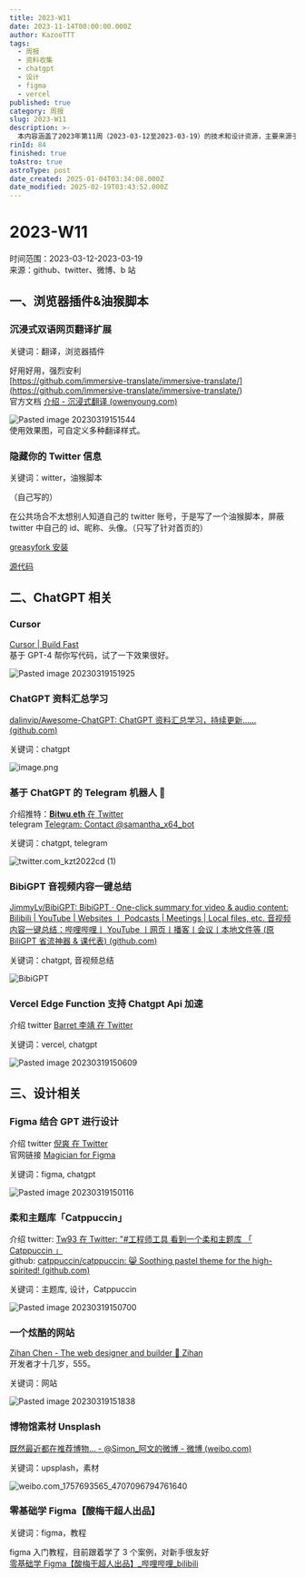 ```yaml
---
title: 2023-W11
date: 2023-11-14T00:00:00.000Z
author: KazooTTT
tags:
  - 周报
  - 资料收集
  - chatgpt
  - 设计
  - figma
  - vercel
published: true
category: 周报
slug: 2023-W11
description: >-
  本内容涵盖了2023年第11周（2023-03-12至2023-03-19）的技术和设计资源，主要来源于GitHub、Twitter、微博和B站。其中包括了沉浸式双语网页翻译扩展和隐藏Twitter信息的油猴脚本等浏览器插件。此外，还介绍了基于GPT-4的代码编写工具Cursor、ChatGPT相关的资料汇总和Telegram机器人等。设计方面，提到了Figma结合GPT的设计工具、柔和主题库Catppuccin以及一些设计教程和素材资源。整体内容丰富，涉及多个领域的最新技术动态和实用工具。
rinId: 84
finished: true
toAstro: true
astroType: post
date_created: 2025-01-04T03:34:08.000Z
date_modified: 2025-02-19T03:43:52.000Z
---
```


# 2023-W11

时间范围：2023-03-12-2023-03-19  
来源：github、twitter、微博、b 站

## 一、浏览器插件&油猴脚本

### 沉浸式双语网页翻译扩展

关键词：翻译，浏览器插件

好用好用，强烈安利  
[https://github.com/immersive-translate/immersive-translate/](<https://github.com/immersive-translate/immersive-translate/>)  
官方文档 [介绍 - 沉浸式翻译 (owenyoung.com)](<https://immersive-translate.owenyoung.com/>)

![Pasted image 20230319151544](<https://pictures.kazoottt.top/2024/01/20240115-0373f4faa448dac5a45d7bef577b01e8.webp>)  
使用效果图，可自定义多种翻译样式。

### 隐藏你的 Twitter 信息

关键词：witter，油猴脚本

（自己写的）

在公共场合不太想别人知道自己的 twitter 账号，于是写了一个油猴脚本，屏蔽 twitter 中自己的 id、昵称、头像。（只写了针对首页的）

[greasyfork 安装](<https://greasyfork.org/scripts/461892-hide-your-twitter-info>)

[源代码](<https://github.com/KazooTTT/hide-your-twitter-info>)

## 二、ChatGPT 相关

### Cursor

[Cursor | Build Fast](<https://www.cursor.so/>)  
基于 GPT-4 帮你写代码，试了一下效果很好。

![Pasted image 20230319151925](<https://pictures.kazoottt.top/2024/01/20240115-97e618e05e167aead5b7140ed17ca834.webp>)

### ChatGPT 资料汇总学习

[dalinvip/Awesome-ChatGPT: ChatGPT 资料汇总学习，持续更新...... (github.com)](<https://github.com/dalinvip/Awesome-ChatGPT>)

关键词：chatgpt

![image.png](<https://pictures.kazoottt.top/2024/04/20240407-88d8b2b12c87a39528188de9b8efaede.png>)

### 基于 ChatGPT 的 Telegram 机器人 🤖

介绍推特：[𝐁𝐢𝐭𝐰𝐮.𝐞𝐭𝐡 在 Twitter](<https://twitter.com/BTW0205/status/1636734688659398656>)  
telegram [Telegram: Contact @samantha_x64_bot](<https://t.me/samantha_x64_bot>)

关键词：chatgpt, telegram

![twitter.com_kzt2022cd (1)](<https://pictures.kazoottt.top/2024/01/20240115-92f4df67bea77552c801cfc9d4506535.webp>)

### BibiGPT 音视频内容一键总结

[JimmyLv/BibiGPT: BibiGPT · One-click summary for video & audio content: Bilibili | YouTube | Websites 丨 Podcasts | Meetings | Local files, etc. 音视频内容一键总结：哔哩哔哩丨 YouTube 丨网页丨播客丨会议丨本地文件等 (原 BiliGPT 省流神器 & 课代表) (github.com)](<https://github.com/JimmyLv/BibiGPT>)

关键词：chatgpt, 音视频总结

![BibiGPT](<https://github.com/JimmyLv/BibiGPT/raw/main/public/BibiGPT.gif>)

### Vercel Edge Function 支持 Chatgpt Api 加速

介绍 twitter [Barret 李靖 在 Twitter](<https://twitter.com/Barret_China/status/1636763051839082497>)

关键词：vercel, chatgpt

![Pasted image 20230319150609](<https://pictures.kazoottt.top/2024/01/20240115-3dd80204bcbb1707d598bbafd5039630.webp>)

## 三、设计相关

### Figma 结合 GPT 进行设计

介绍 twitter [倪爽 在 Twitter](<https://twitter.com/nishuang/status/1636150416609099778>)  
官网链接 [Magician for Figma](<https://magician.design/>)

关键词：figma, chatgpt

![Pasted image 20230319150116](<https://pictures.kazoottt.top/2024/01/20240115-4c3c28ce6eb2ce9201555a1735457e6d.webp>)

### 柔和主题库「Catppuccin」

介绍 twitter: [Tw93 在 Twitter: "#工程师工具 看到一个柔和主题库 「 Catppuccin 」](<https://twitter.com/HiTw93/status/1635793934864531456>)  
github: [catppuccin/catppuccin: 😸 Soothing pastel theme for the high-spirited! (github.com)](<https://github.com/catppuccin/catppuccin>)

关键词：主题库, 设计，Catppuccin

![Pasted image 20230319150700](<https://pictures.kazoottt.top/2024/01/20240115-c6188a6c502ea98b640e876860339722.webp>)

### 一个炫酷的网站

[Zihan Chen - The web designer and builder 🚀 Zihan](<https://zihan.pages.dev/>)  
开发者才十几岁，555。

关键词：网站

![Pasted image 20230319151838](<https://pictures.kazoottt.top/2024/01/20240115-b551c0f863fd5f031915d273b2fbc542.webp>)

### 博物馆素材 Unsplash

[既然最近都在推荐博物... - @Simon\_阿文的微博 - 微博 (weibo.com)](<https://weibo.com/1757693565/4707096794761640>)

关键词：upsplash，素材

![weibo.com_1757693565_4707096794761640](<https://pictures.kazoottt.top/2024/01/20240115-5199ce53fe29ee6eace2298d57e0ad58.webp>)

### 零基础学 Figma【酸梅干超人出品】

关键词：figma，教程

figma 入门教程，目前跟着学了 3 个案例，对新手很友好  
[零基础学 Figma【酸梅干超人出品】\_哔哩哔哩\_bilibili](<https://www.bilibili.com/video/BV1fg411G7cs/>)
